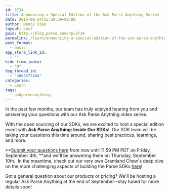 ```yaml
---
id: 3734
title: Announcing a Special Edition of the Ask Parse Anything Series
date: 2015-08-24T15:59:39+00:00
author: Nancy Xiao
layout: post
guid: http://blog.parse.com/?p=3734
permalink: /learn/announcing-a-special-edition-of-the-ask-parse-anything-series/
post_format:
  - basic
app_store_link_id:
  - ""
hide_from_index:
  - "0"
dsq_thread_id:
  - "4063577484"
categories:
  - Learn
tags:
  - askparseanything
---
```

In the past few months, our team has truly enjoyed hearing from you and answering your questions with our Ask Parse Anything video series.

With the open sourcing of our SDKs, we are excited to host a special edition event with **Ask Parse Anything: Inside Our SDKs**!  Our SDK team will be taking your questions this time around, sharing best practices, learnings, and more.

**<a href="https://airtable.com/shrkp5GJ0IxkgHqPj" target="_blank">Submit your questions here</a> from now until 11:59 PM PDT on Friday, September 4th, **and we'll be answering them on Thursday, September 10th.  In the meantime, check out our very own Grantland Chew's deep dive on the more challenging aspects of building the Parse SDKs <a href="http://blog.parse.com/learn/the-parse-sdk-whats-inside/" target="_blank">here</a>!

Got a general question about our products or pricing? We'll be hosting a regular Ask Parse Anything at the end of September--stay tuned for more details soon!